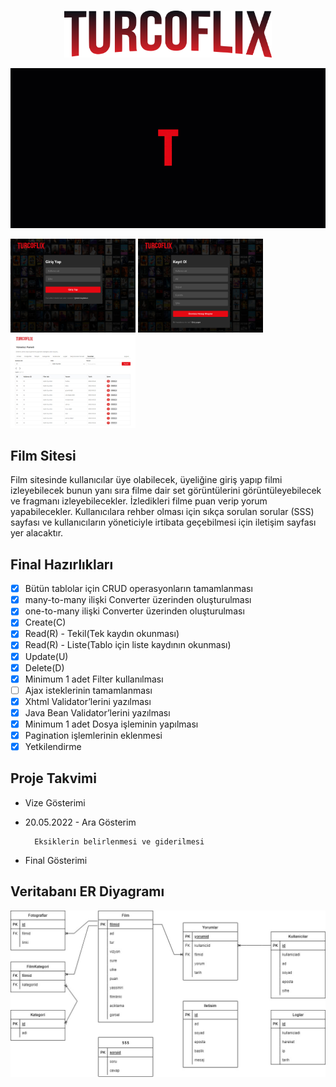 <br>
<p align="center">
  <img src="/docs/turcoflix.svg" style="height:75px"/>
</p>

![](/docs/welcome.gif)

<div>
<img src="/docs/login.jpg" style="height:150px"/>
<img src="/docs/register.jpg" style="height:150px"/>
<img src="/docs/admin.jpg" style="height:150px;"/>
</div>

<h2>Film Sitesi</h2>

Film sitesinde kullanıcılar üye olabilecek, üyeliğine giriş yapıp filmi izleyebilecek bunun yanı sıra filme dair set görüntülerini görüntüleyebilecek ve fragmanı izleyebilecekler. İzledikleri filme puan verip yorum yapabilecekler. Kullanıcılara rehber olması için sıkça sorulan sorular (SSS) sayfası ve kullanıcıların yöneticiyle irtibata geçebilmesi için iletişim sayfası yer alacaktır.

<h2>Final Hazırlıkları</h2>

- [x] Bütün tablolar için CRUD operasyonların tamamlanması
- [x] many-to-many ilişki Converter üzerinden oluşturulması
- [x] one-to-many ilişki Converter üzerinden oluşturulması
- [x] Create(C)
- [x] Read(R) - Tekil(Tek kaydın okunması)
- [x] Read(R) - Liste(Tablo için liste kaydının okunması)
- [x] Update(U)
- [x] Delete(D)
- [x] Minimum 1 adet Filter kullanılması
- [ ] Ajax isteklerinin tamamlanması
- [x] Xhtml Validator’lerini yazılması
- [x] Java Bean Validator’lerini yazılması
- [x] Minimum 1 adet Dosya işleminin yapılması
- [x] Pagination işlemlerinin eklenmesi
- [x] Yetkilendirme

<h2>Proje Takvimi</h2>

- Vize Gösterimi

- 20.05.2022 - Ara Gösterim

        Eksiklerin belirlenmesi ve giderilmesi

- Final Gösterimi

<h2>Veritabanı ER Diyagramı</h2>

![Veri Tabanı Tasarımı](/docs/er_diagram.jpg)
